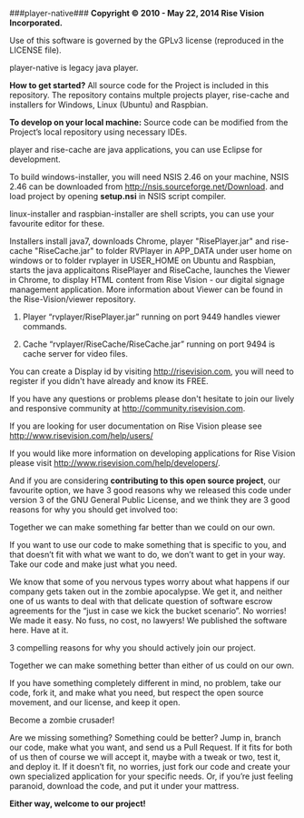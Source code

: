###player-native###
**Copyright © 2010 - May 22, 2014 Rise Vision Incorporated.**

Use of this software is governed by the GPLv3 license (reproduced in the LICENSE file).

player-native is legacy java player. 

**How to get started?**
All source code for the Project is included in this repository. The repository contains multple projects player, rise-cache and installers for Windows, Linux (Ubuntu) and Raspbian.


**To develop on your local machine:**
Source code can be modified from the Project’s local repository using necessary IDEs. 


player and rise-cache are java applications, you can use Eclipse for development.

To build windows-installer, you will need NSIS 2.46 on your machine, NSIS 2.46 can be downloaded from http://nsis.sourceforge.net/Download. and load project by opening **setup.nsi** in NSIS script compiler.

linux-installer and raspbian-installer are shell scripts, you can use your favourite editor for these.

Installers install java7, downloads Chrome, player "RisePlayer.jar" and rise-cache "RiseCache.jar" to folder RVPlayer in APP_DATA under user home on windows or to folder rvplayer in USER_HOME on Ubuntu and Raspbian, starts the java applicaitons RisePlayer and RiseCache, launches the Viewer in Chrome, to display HTML content from Rise Vision - our digital signage management application. More information about Viewer can be found in the Rise-Vision/viewer repository.

1. Player “rvplayer/RisePlayer.jar” running on port 9449 handles viewer commands.

2. Cache “rvplayer/RiseCache/RiseCache.jar” running on port 9494 is cache server for video files.

You can create a Display id by visiting http://risevision.com, you will need to register if you didn't have already and know its FREE.

If you have any questions or problems please don't hesitate to join our lively and responsive community at http://community.risevision.com.

If you are looking for user documentation on Rise Vision please see http://www.risevision.com/help/users/

If you would like more information on developing applications for Rise Vision please visit http://www.risevision.com/help/developers/. 

And if you are considering **contributing to this open source project**, our favourite option, we have 3 good reasons why we released this code under version 3 of the GNU General Public License, and we think they are 3 good reasons for why you should get involved too:

Together we can make something far better than we could on our own.

If you want to use our code to make something that is specific to you, and that doesn’t fit with what we want to do, we don’t want to get in your way. Take our code and make just what you need.

We know that some of you nervous types worry about what happens if our company gets taken out in the zombie apocalypse. We get it, and neither one of us wants to deal with that delicate question of software escrow agreements for the “just in case we kick the bucket scenario”. No worries! We made it easy. No fuss, no cost, no lawyers! We published the software here. Have at it.

3 compelling reasons for why you should actively join our project. 

Together we can make something better than either of us could on our own. 

If you have something completely different in mind, no problem, take our code, fork it, and make what you need, but respect the open source movement, and our license, and keep it open. 

Become a zombie crusader!

Are we missing something? Something could be better? Jump in, branch our code, make what you want, and send us a Pull Request. If it fits for both of us then of course we will accept it, maybe with a tweak or two, test it, and deploy it. If it doesn’t fit, no worries, just fork our code and create your own specialized application for your specific needs. Or, if you’re just feeling paranoid, download the code, and put it under your mattress.

**Either way, welcome to our project!**
